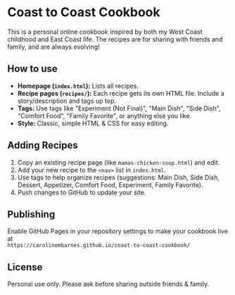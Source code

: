 # Coast to Coast Cookbook

This is a personal online cookbook inspired by both my West Coast childhood and East Coast life. The recipes are for sharing with friends and family, and are always evolving!

## How to use

- **Homepage (`index.html`):** Lists all recipes.
- **Recipe pages (`recipes/`):** Each recipe gets its own HTML file. Include a story/description and tags up top.
- **Tags:** Use tags like "Experiment (Not Final)", "Main Dish", "Side Dish", "Comfort Food", "Family Favorite", or anything else you like.
- **Style:** Classic, simple HTML & CSS for easy editing.

## Adding Recipes

1. Copy an existing recipe page (like `mamas-chicken-soup.html`) and edit.
2. Add your new recipe to the `<nav>` list in `index.html`.
3. Use tags to help organize recipes (suggestions: Main Dish, Side Dish, Dessert, Appetizer, Comfort Food, Experiment, Family Favorite).
4. Push changes to GitHub to update your site.

## Publishing

Enable GitHub Pages in your repository settings to make your cookbook live at  
`https://carolinembarnes.github.io/coast-to-coast-cookbook/`

## License

Personal use only. Please ask before sharing outside friends & family.

